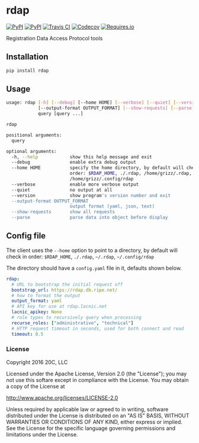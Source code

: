 
# rdap

[![PyPI](https://img.shields.io/pypi/v/rdap.svg?maxAge=3600)](https://pypi.python.org/pypi/rdap)
[![PyPI](https://img.shields.io/pypi/pyversions/rdap.svg?maxAge=3600)](https://pypi.python.org/pypi/rdap)
[![Travis CI](https://img.shields.io/travis/20c/rdap.svg?maxAge=3600)](https://travis-ci.org/20c/rdap)
[![Codecov](https://img.shields.io/codecov/c/github/20c/rdap/master.svg?maxAge=3600)](https://codecov.io/github/20c/rdap)
[![Requires.io](https://img.shields.io/requires/github/20c/rdap.svg?maxAge=3600)](https://requires.io/github/20c/rdap/requirements)

Registration Data Access Protocol tools

## Installation

```sh
pip install rdap
```


## Usage

```sh
usage: rdap [-h] [--debug] [--home HOME] [--verbose] [--quiet] [--version]
            [--output-format OUTPUT_FORMAT] [--show-requests] [--parse]
            query [query ...]

rdap

positional arguments:
  query

optional arguments:
  -h, --help            show this help message and exit
  --debug               enable extra debug output
  --home HOME           specify the home directory, by default will check in
                        order: $RDAP_HOME, ./.rdap, /home/grizz/.rdap,
                        /home/grizz/.config/rdap
  --verbose             enable more verbose output
  --quiet               no output at all
  --version             show program's version number and exit
  --output-format OUTPUT_FORMAT
                        output format (yaml, json, text)
  --show-requests       show all requests
  --parse               parse data into object before display
```


## Config file

The client uses the `--home` option to point to a directory, by default will check in order: `$RDAP_HOME`, `./.rdap`, `~/.rdap`, `~/.config/rdap`

The directory should have a `config.yaml` file in it, defaults shown below.

```yaml
rdap:
  # URL to bootstrap the initial request off
  bootstrap_url: https://rdap.db.ripe.net/
  # how to format the output
  output_format: yaml
  # API key for use at rdap.lacnic.net
  lacnic_apikey: None
  # role types to recursively query when processing
  recurse_roles: ["administrative", "technical"]
  # HTTP request timeout in seconds, used for both connect and read
  timeout: 0.5
```


### License

Copyright 2016 20C, LLC

Licensed under the Apache License, Version 2.0 (the "License");
you may not use this softare except in compliance with the License.
You may obtain a copy of the License at

   http://www.apache.org/licenses/LICENSE-2.0

Unless required by applicable law or agreed to in writing, software
distributed under the License is distributed on an "AS IS" BASIS,
WITHOUT WARRANTIES OR CONDITIONS OF ANY KIND, either express or implied.
See the License for the specific language governing permissions and
limitations under the License.
